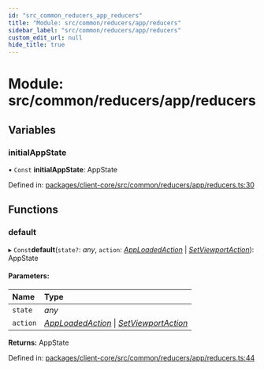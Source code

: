 ```yaml
---
id: "src_common_reducers_app_reducers"
title: "Module: src/common/reducers/app/reducers"
sidebar_label: "src/common/reducers/app/reducers"
custom_edit_url: null
hide_title: true
---
```


# Module: src/common/reducers/app/reducers

## Variables

### initialAppState

• `Const` **initialAppState**: AppState

Defined in: [packages/client-core/src/common/reducers/app/reducers.ts:30](https://github.com/xr3ngine/xr3ngine/blob/716a06460/packages/client-core/src/common/reducers/app/reducers.ts#L30)

## Functions

### default

▸ `Const`**default**(`state?`: *any*, `action`: [*AppLoadedAction*](../interfaces/src_common_reducers_app_actions.apploadedaction.md) \| [*SetViewportAction*](../interfaces/src_common_reducers_app_actions.setviewportaction.md)): AppState

#### Parameters:

Name | Type |
:------ | :------ |
`state` | *any* |
`action` | [*AppLoadedAction*](../interfaces/src_common_reducers_app_actions.apploadedaction.md) \| [*SetViewportAction*](../interfaces/src_common_reducers_app_actions.setviewportaction.md) |

**Returns:** AppState

Defined in: [packages/client-core/src/common/reducers/app/reducers.ts:44](https://github.com/xr3ngine/xr3ngine/blob/716a06460/packages/client-core/src/common/reducers/app/reducers.ts#L44)
